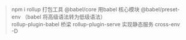 >npm i rollup 打包工具
@babel/core 用babel 核心模块 
@babel/preset-env  （babel 将高级语法转为低级语法）  
rollup-plugin-babel 桥梁
rollup-plugin-serve 实现静态服务
cross-env   
-D